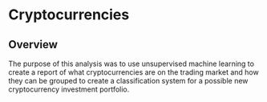 # Cryptocurrencies

## Overview

The purpose of this analysis was to use unsupervised machine learning to create a report of what cryptocurrencies are on the trading market and how they can be grouped to create a classification system for a possible new cryptocurrency investment portfolio. 

